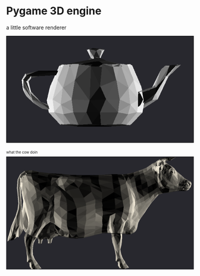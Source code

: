 # Pygame 3D engine

a little software renderer

![teapot](teapot.png)

<sub><sup>what the cow doin</sup></sub>
![cow](cow.png)
